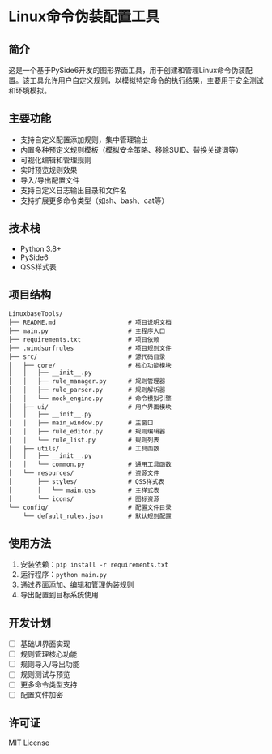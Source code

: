 # Linux命令伪装配置工具

## 简介
这是一个基于PySide6开发的图形界面工具，用于创建和管理Linux命令伪装配置。该工具允许用户自定义规则，以模拟特定命令的执行结果，主要用于安全测试和环境模拟。

## 主要功能
- 支持自定义配置添加规则，集中管理输出
- 内置多种预定义规则模板（模拟安全策略、移除SUID、替换关键词等）
- 可视化编辑和管理规则
- 实时预览规则效果
- 导入/导出配置文件
- 支持自定义日志输出目录和文件名
- 支持扩展更多命令类型（如sh、bash、cat等）

## 技术栈
- Python 3.8+
- PySide6
- QSS样式表

## 项目结构
```
LinuxbaseTools/
├── README.md                    # 项目说明文档
├── main.py                      # 主程序入口
├── requirements.txt             # 项目依赖
├── .windsurfrules               # 项目规则文件
├── src/                         # 源代码目录
│   ├── core/                    # 核心功能模块
│   │   ├── __init__.py
│   │   ├── rule_manager.py      # 规则管理器
│   │   ├── rule_parser.py       # 规则解析器
│   │   └── mock_engine.py       # 命令模拟引擎
│   ├── ui/                      # 用户界面模块
│   │   ├── __init__.py
│   │   ├── main_window.py       # 主窗口
│   │   ├── rule_editor.py       # 规则编辑器
│   │   └── rule_list.py         # 规则列表
│   ├── utils/                   # 工具函数
│   │   ├── __init__.py
│   │   └── common.py            # 通用工具函数
│   └── resources/               # 资源文件
│       ├── styles/              # QSS样式表
│       │   └── main.qss         # 主样式表
│       └── icons/               # 图标资源
└── config/                      # 配置文件目录
    └── default_rules.json       # 默认规则配置
```

## 使用方法
1. 安装依赖：`pip install -r requirements.txt`
2. 运行程序：`python main.py`
3. 通过界面添加、编辑和管理伪装规则
4. 导出配置到目标系统使用

## 开发计划
- [ ] 基础UI界面实现
- [ ] 规则管理核心功能
- [ ] 规则导入/导出功能
- [ ] 规则测试与预览
- [ ] 更多命令类型支持
- [ ] 配置文件加密

## 许可证
MIT License
